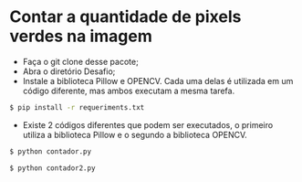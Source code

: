 # Contar a quantidade de pixels verdes na imagem

- Faça o git clone desse pacote;
- Abra o diretório Desafio;
- Instale a biblioteca Pillow e OPENCV. Cada uma delas é utilizada em um código diferente, mas ambos executam a mesma tarefa. 

``` bash
$ pip install -r requeriments.txt	
```
- Existe 2 códigos diferentes que podem ser executados, o primeiro utiliza a biblioteca Pillow e o segundo a biblioteca OPENCV. 

``` bash
$ python contador.py	
```

``` bash
$ python contador2.py	
```
